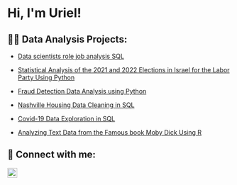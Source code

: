 <h1>Hi, I'm Uriel! 
  
<h2>👨‍💻 Data Analysis Projects:</h2>

- [Data scientists role job analysis SQL](https://github.com/urielfaier/Data_scientists_job_analysis_sql)

- [Statistical Analysis of the 2021 and 2022 Elections in Israel for the Labor Party Using Python](https://github.com/urielfaier/Statistical-Analysis-for-the-Labor-party-)

- [Fraud Detection Data Analysis using Python](https://github.com/urielfaier/Fraud-Detection-Data-Analysis)

- [Nashville Housing Data Cleaning in SQL](https://github.com/urielfaier/Nashville-Housing-SQL)

- [Covid-19 Data Exploration in SQL](https://github.com/urielfaier/Covid19-Data-Exploration-in-SQL)

- [Analyzing Text Data from the Famous book Moby Dick Using R](https://github.com/urielfaier/text_analysis_of_moby_dick)



<h2> 🤳 Connect with me:</h2>

[<img align="left" alt="JoshMadakor | LinkedIn" width="22px" src="https://cdn.jsdelivr.net/npm/simple-icons@v3/icons/linkedin.svg" />][linkedin]

[linkedin]: https://www.linkedin.com/in/uriel-faier-32807a51/

